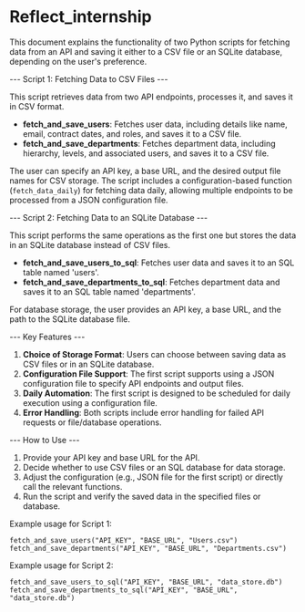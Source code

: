 # Reflect_internship


This document explains the functionality of two Python scripts for fetching data from an API and saving it 
either to a CSV file or an SQLite database, depending on the user's preference.

--- Script 1: Fetching Data to CSV Files ---

This script retrieves data from two API endpoints, processes it, and saves it in CSV format.
- **fetch_and_save_users**: Fetches user data, including details like name, email, contract dates, and roles, and saves it to a CSV file.
- **fetch_and_save_departments**: Fetches department data, including hierarchy, levels, and associated users, and saves it to a CSV file.

The user can specify an API key, a base URL, and the desired output file names for CSV storage. 
The script includes a configuration-based function (`fetch_data_daily`) for fetching data daily, 
allowing multiple endpoints to be processed from a JSON configuration file.

--- Script 2: Fetching Data to an SQLite Database ---

This script performs the same operations as the first one but stores the data in an SQLite database instead of CSV files.
- **fetch_and_save_users_to_sql**: Fetches user data and saves it to an SQL table named 'users'.
- **fetch_and_save_departments_to_sql**: Fetches department data and saves it to an SQL table named 'departments'.

For database storage, the user provides an API key, a base URL, and the path to the SQLite database file.

--- Key Features ---
1. **Choice of Storage Format**: Users can choose between saving data as CSV files or in an SQLite database.
2. **Configuration File Support**: The first script supports using a JSON configuration file to specify API endpoints and output files.
3. **Daily Automation**: The first script is designed to be scheduled for daily execution using a configuration file.
4. **Error Handling**: Both scripts include error handling for failed API requests or file/database operations.

--- How to Use ---
1. Provide your API key and base URL for the API.
2. Decide whether to use CSV files or an SQL database for data storage.
3. Adjust the configuration (e.g., JSON file for the first script) or directly call the relevant functions.
4. Run the script and verify the saved data in the specified files or database.

Example usage for Script 1:
```
fetch_and_save_users("API_KEY", "BASE_URL", "Users.csv")
fetch_and_save_departments("API_KEY", "BASE_URL", "Departments.csv")
```

Example usage for Script 2:
```
fetch_and_save_users_to_sql("API_KEY", "BASE_URL", "data_store.db")
fetch_and_save_departments_to_sql("API_KEY", "BASE_URL", "data_store.db")
```
